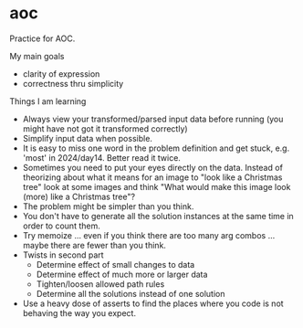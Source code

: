 # aoc
Practice for AOC.

My main goals
- clarity of expression
- correctness thru simplicity

Things I am learning
- Always view your transformed/parsed input data before running (you might have not got it transformed correctly)
- Simplify input data when possible.
- It is easy to miss one word in the problem definition and get stuck, e.g. 'most' in 2024/day14. Better read it twice.
- Sometimes you need to put your eyes directly on the data. Instead of theorizing about what it means for an image to "look like a Christmas tree" look at some images and think "What would make this image look (more) like a Christmas tree"?
- The problem might be simpler than you think.
- You don't have to generate all the solution instances at the same time in order to count them.
- Try memoize ... even if you think there are too many arg combos ... maybe there are fewer than you think.
- Twists in second part
    - Determine effect of small changes to data
    - Determine effect of much more or larger data
    - Tighten/loosen allowed path rules
    - Determine all the solutions instead of one solution
- Use a heavy dose of asserts to find the places where you code is not behaving the way you expect.